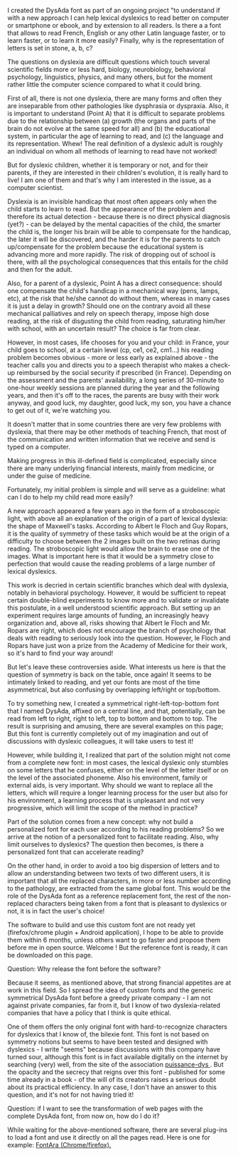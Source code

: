 
I created the DysAda font as part of an
ongoing project "to understand if with a new approach I can help
lexical dyslexics to read better on computer or
smartphone or ebook, and by extension to all
readers. Is there a a font that allows to read French, English or any
other Latin language faster, or to learn faster, or to learn it more
easily? Finally, why is the representation of letters is set in stone,
a, b, c?

The questions on dyslexia are difficult questions which touch several
scientific fields more or less hard, biology, neurobiology, behavioral
psychology, linguistics, physics, and many others, but for the moment
rather little the computer science compared to what it could bring.

First of all, there is not one dyslexia, there are many forms and
often they are inseparable from other pathologies like dysphrasia or
dyspraxia. Also, it is important to understand (Point A) that it is
difficult to separate problems due to the relationship between (a)
growth (the organs and parts of the brain do not evolve at the same
speed for all) and (b) the educational system, in particular the age
of learning to read, and (c) the language and its
representation. Whew! The real definition of a dyslexic adult is
roughly an individual on whom all methods of learning to read have not
worked!

But for dyslexic children, whether it is temporary or not, and for
their parents, if they are interested in their children's evolution,
it is really hard to live! I am one of them and that's why I am
interested in the issue, as a computer scientist.

 Dyslexia is an invisible handicap that most often appears only
when the child starts to learn to read. But the appearance of the
problem and therefore its actual detection - because there is no
direct physical diagnosis (yet?) - can be delayed by the mental
capacities of the child, the smarter the child is, the longer his
brain will be able to compensate for the handicap, the later it will
be discovered, and the harder it is for the parents to catch
up/compensate for the problem because the educational system is
advancing more and more rapidly. The risk of dropping out of school is
there, with all the psychological consequences that this entails for
the child and then for the adult. 

 Also, for a parent of a dyslexic, Point A has a direct consequence:
should one compensate the child's handicap in a mechanical way (pens,
lamps, etc), at the risk that he/she cannot do without them, whereas
in many cases it is just a delay in growth? Should one on the contrary
avoid all these mechanical palliatives and rely on speech therapy,
impose high dose reading, at the risk of disgusting the child from
reading, saturating him/her with school, with an uncertain result? The
choice is far from clear.

However, in most cases, life chooses for you and your child: in
France, your child goes to school, at a certain level (cp, ce1, ce2,
cm1...) his reading problem becomes obvious - more or less early as
explained above - the teacher calls you and directs you to a speech
therapist who makes a check-up reimbursed by the social security if
prescribed (in France). Depending on the assessment and the parents'
availability, a long series of 30-minute to one-hour weekly sessions
are planned during the year and the following years, and then it's off
to the races, the parents are busy with their work anyway, and good
luck, my daughter, good luck, my son, you have a chance to get out of
it, we're watching you.

It doesn't matter that in some countries there are very few problems
with dyslexia, that there may be other methods of teaching French,
that most of the communication and written information that we receive
and send is typed on a computer. 

Making progress in this ill-defined field is complicated, especially
since there are many underlying financial interests, mainly from
medicine, or under the guise of medicine. 

Fortunately, my initial problem is simple and will serve as a
guideline: what can I do to help my child read more easily? 

A new approach appeared a few years ago in the form of a stroboscopic
light, with above all an explanation of the origin of a part of
lexical dyslexia: the shape of Maxwell's tasks. According to Albert le
Floch and Guy Ropars, it is the quality of symmetry of these tasks
which would be at the origin of a difficulty to choose between the 2
images built on the two retinas during reading. The stroboscopic light
would allow the brain to erase one of the images. What is important
here is that it would be a symmetry close to perfection that would
cause the reading problems of a large number of lexical dyslexics.

This work is decried in certain scientific branches which deal with
dyslexia, notably in behavioral psychology. However, it would be
sufficient to repeat certain double-blind experiments to know more and
to validate or invalidate this postulate, in a well understood
scientific approach. But setting up an experiment requires large
amounts of funding, an increasingly heavy organization and, above all,
risks showing that Albert le Floch and Mr. Ropars are right, which
does not encourage the branch of psychology that deals with reading to
seriously look into the question. However, le Floch and Ropars have
just won a prize from the Academy of Medicine for their work, so it's
hard to find your way around!

But let's leave these controversies aside. What interests us here is
that the question of symmetry is back on the table, once again! It
seems to be intimately linked to reading, and yet our fonts are most
of the time asymmetrical, but also confusing by overlapping left/right
or top/bottom.

To try something new, I created a symmetrical right-left-top-bottom
font that I named DysAda, affixed on a central line, and that,
potentially, can be read from left to right, right to left, top to
bottom and bottom to top. The result is surprising and amusing, there
are several examples on this page; But this font is currently
completely out of my imagination and out of discussions with dyslexic
colleagues, it will take users to test it!

However, while building it, I realized that part of the solution might
not come from a complete new font: in most cases, the lexical dyslexic
only stumbles on some letters that he confuses, either on the level of
the letter itself or on the level of the associated phoneme. Also his
environment, family or external aids, is very important. Why should we
want to replace all the letters, which will require a longer learning
process for the user but also for his environment, a learning process
that is unpleasant and not very progressive, which will limit the
scope of the method in practice?

Part of the solution comes from a new concept: why not build a
personalized font for each user according to his reading problems? So
we arrive at the notion of a personalized font to facilitate
reading. Also, why limit ourselves to dyslexics? The question then
becomes, is there a personalized font that can accelerate reading?

On the other hand, in order to avoid a too big dispersion of letters
and to allow an understanding between two texts of two different
users, it is important that all the replaced characters, in more or
less number according to the pathology, are extracted from the same
global font. This would be the role of the DysAda font as a reference
replacement font, the rest of the non-replaced characters being taken
from a font that is pleasant to dyslexics or not, it is in fact the
user's choice!

The software to build and use this custom font are not ready yet
(firefox/chrome plugin + Android application), I hope to be able to
provide them within 6 months, unless others want to go faster and
propose them before me in open source. Welcome ! But the reference
font is ready, it can be downloaded on this page.

Question: Why release the font before the software?

Because it seems, as mentioned above, that strong financial appetites
are at work in this field. So I spread the idea of custom fonts and
the generic symmetrical DysAda font before a greedy private company -
I am not against private companies, far from it, but I know of two
dyslexia-related companies that have a policy that I think is quite
ethical.

One of them offers the only original font with hard-to-recognize
characters for dyslexics that I know of, the bilexie font. This font
is not based on symmetry notions but seems to have been tested and
designed with dyslexics - I write "seems" because discussions with this
company have turned sour, although this font is in fact available
digitally on the internet by searching (very) well, from the site of
the association <a href="https://www.puissancedys.org/"> puissance-dys </a>. But the opacity and the secrecy that
reigns over this font - published for some time already in a book - of
the will of its creators raises a serious doubt about its practical
efficiency. In any case, I don't have an answer to this question, and
it's not for not having tried it!

Question: if I want to see the transformation of web pages with the
complete DysAda font, from now on, how do I do it?

While waiting for the above-mentioned software, there are several
plug-ins to load a font and use it directly on all the pages
read. Here is one for example: <a href="https://chrome.google.com/webstore/detail/fontara/dcjdhicepiklefpimapdkbaeoocniemc"> FontAra (Chrome/firefox).</a>
